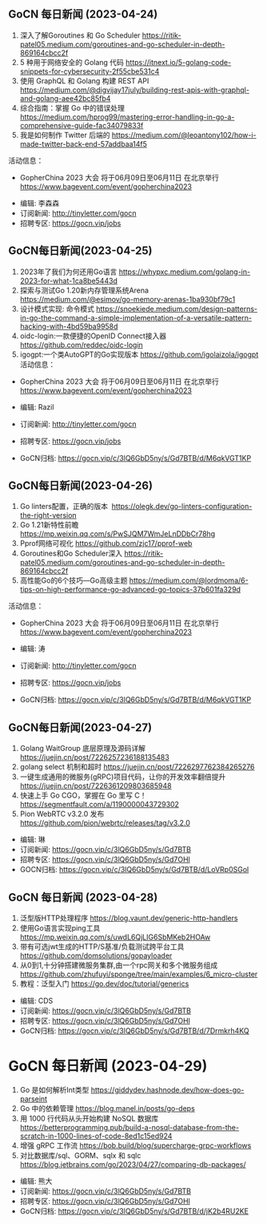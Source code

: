
## GoCN 每日新闻 (2023-04-24)
1. 深入了解Goroutines 和 Go Scheduler https://ritik-patel05.medium.com/goroutines-and-go-scheduler-in-depth-869164cbcc2f
2. 5 种用于网络安全的 Golang 代码 https://itnext.io/5-golang-code-snippets-for-cybersecurity-2f55cbe531c4
3. 使用 GraphQL 和 Golang 构建 REST API https://medium.com/@digvijay17july/building-rest-apis-with-graphql-and-golang-aee42bc85fb4
4. 综合指南：掌握 Go 中的错误处理 https://medium.com/hprog99/mastering-error-handling-in-go-a-comprehensive-guide-fac34079833f 
5. 我是如何制作 Twitter 后端的 https://medium.com/@leoantony102/how-i-made-twitter-back-end-57addbaa14f5


活动信息：
* GopherChina 2023 大会 将于06月09日至06月11日 在北京举行 <https://www.bagevent.com/event/gopherchina2023>

- 编辑: 李森森
- 订阅新闻: http://tinyletter.com/gocn
- 招聘专区: https://gocn.vip/jobs


## GoCN每日新闻(2023-04-25)

1. 2023年了我们为何还用Go语言 https://whypxc.medium.com/golang-in-2023-for-what-1ca8be5443d
2. 探索与测试Go 1.20新内存管理系统Arena https://medium.com/@esimov/go-memory-arenas-1ba930bf79c1
3. 设计模式实现: 命令模式 https://snoekiede.medium.com/design-patterns-in-go-the-command-a-simple-implementation-of-a-versatile-pattern-hacking-with-4bd59ba9958d
4. oidc-login:一款便捷的OpenID Connect接入器 https://github.com/reddec/oidc-login
5. igogpt:一个类AutoGPT的Go实现版本 https://github.com/igolaizola/igogpt
活动信息：
* GopherChina 2023 大会 将于06月09日至06月11日 在北京举行 <https://www.bagevent.com/event/gopherchina2023>

* 编辑: Razil
* 订阅新闻: http://tinyletter.com/gocn
* 招聘专区: https://gocn.vip/jobs
* GoCN归档: https://gocn.vip/c/3lQ6GbD5ny/s/Gd7BTB/d/M6qkVGT1KP

## GoCN每日新闻(2023-04-26)

1. Go linters配置，正确的版本  https://olegk.dev/go-linters-configuration-the-right-version
2. Go 1.21新特性前瞻 https://mp.weixin.qq.com/s/PwSJQM7WmJeLnDDbCr78hg
3. Pprof网络可视化 https://github.com/zjc17/pprof-web
4. Goroutines和Go Scheduler深入 https://ritik-patel05.medium.com/goroutines-and-go-scheduler-in-depth-869164cbcc2f
5. 高性能Go的6个技巧—Go高级主题 https://medium.com/@lordmoma/6-tips-on-high-performance-go-advanced-go-topics-37b601fa329d

活动信息：
* GopherChina 2023 大会 将于06月09日至06月11日 在北京举行 <https://www.bagevent.com/event/gopherchina2023>

* 编辑: 涛
* 订阅新闻: http://tinyletter.com/gocn
* 招聘专区: https://gocn.vip/jobs
* GoCN归档: https://gocn.vip/c/3lQ6GbD5ny/s/Gd7BTB/d/M6qkVGT1KP

## GoCN每日新闻(2023-04-27)

1. Golang WaitGroup 底层原理及源码详解 https://juejin.cn/post/7226257236188135483
2. golang select 机制和超时 https://juejin.cn/post/7226297762384265276
3. 一键生成通用的微服务(gRPC)项目代码，让你的开发效率翻倍提升 https://juejin.cn/post/7226361209803685948
4. 快速上手 Go CGO，掌握在 Go 里写 C！ https://segmentfault.com/a/1190000043729302
5. Pion WebRTC v3.2.0 发布 https://github.com/pion/webrtc/releases/tag/v3.2.0

- 编辑: 琳
- 订阅新闻: https://gocn.vip/c/3lQ6GbD5ny/s/Gd7BTB
- 招聘专区: https://gocn.vip/c/3lQ6GbD5ny/s/Gd7OHl
- GOCN归档: https://gocn.vip/c/3lQ6GbD5ny/s/Gd7BTB/d/LoVRp0SGol

## GoCN 每日新闻 (2023-04-28)

1. 泛型版HTTP处理程序 https://blog.vaunt.dev/generic-http-handlers 
2. 使用Go语言实现ping工具 https://mp.weixin.qq.com/s/uwdL6QjLIG6SbMKeb2HOAw 
3. 带有可选jwt生成的HTTP/S基准/负载测试跨平台工具 https://github.com/domsolutions/gopayloader 
4. 从0到1,十分钟搭建微服务集群,由一个rpc网关和多个微服务组成  https://github.com/zhufuyi/sponge/tree/main/examples/6_micro-cluster 
5. 教程：泛型入门 https://go.dev/doc/tutorial/generics 

* 编辑: CDS
* 订阅新闻: https://gocn.vip/c/3lQ6GbD5ny/s/Gd7BTB
* 招聘专区: https://gocn.vip/c/3lQ6GbD5ny/s/Gd7OHl
* GoCN归档: https://gocn.vip/c/3lQ6GbD5ny/s/Gd7BTB/d/7Drmkrh4KQ

# GoCN 每日新闻 (2023-04-29)

1. Go 是如何解析Int类型  https://giddydev.hashnode.dev/how-does-go-parseint
2. Go 中的依赖管理 https://blog.manel.in/posts/go-deps
3. 用 1000 行代码从头开始构建 NoSQL 数据库 https://betterprogramming.pub/build-a-nosql-database-from-the-scratch-in-1000-lines-of-code-8ed1c15ed924
4. 增强 gRPC 工作流 https://bob.build/blog/supercharge-grpc-workflows
5. 对比数据库/sql、GORM、sqlx 和 sqlc https://blog.jetbrains.com/go/2023/04/27/comparing-db-packages/

* 编辑: 熊大
* 订阅新闻: https://gocn.vip/c/3lQ6GbD5ny/s/Gd7BTB
* 招聘专区: https://gocn.vip/c/3lQ6GbD5ny/s/Gd7OHl
* GoCN归档: https://gocn.vip/c/3lQ6GbD5ny/s/Gd7BTB/d/jK2b4RU2KE
